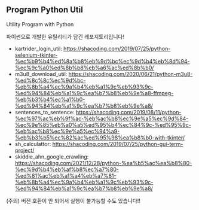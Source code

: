## Program Python Util
Utility Program with Python 

파이썬으로 개발한 유틸리티가 담긴 레포지토리입니다!

* kartrider_login_util: https://shacoding.com/2019/07/25/python-selenium-tkinter-%ec%b9%b4%ed%8a%b8%eb%9d%bc%ec%9d%b4%eb%8d%94-%ec%9c%a0%ed%8b%b8%eb%a6%ac%ed%8b%b0/
* m3u8_download_util: https://shacoding.com/2020/06/21/python-m3u8-%ed%8c%8c%ec%9d%bc-%eb%8b%a4%ec%9a%b4%eb%a1%9c%eb%93%9c-%ed%94%84%eb%a1%9c%ea%b7%b8%eb%9e%a8-ffmpeg-%eb%b3%b4%ec%a1%b0-%ed%94%84%eb%a1%9c%ea%b7%b8%eb%9e%a8/
* sentences_to_sentence: https://shacoding.com/2019/08/11/python-%ec%97%ac%eb%9f%ac-%eb%ac%b8%ec%9e%a5%ec%9d%84-%ec%9e%85%eb%a0%a5%ed%95%b4%ec%84%9c-%ed%95%9c-%eb%ac%b8%ec%9e%a5%ec%94%a9-%eb%b3%b5%ec%82%ac%ed%95%98%ea%b8%b0-with-tkinter/
* sh_calculattor: https://shacoding.com/2019/07/25/python-gui-term-project/
* skiddie_ahn_google_crawling: https://shacoding.com/2021/12/28/python-%ea%b5%ac%ea%b8%80-%ec%9d%b4%eb%af%b8%ec%a7%80-%ed%81%ac%eb%a1%a4%eb%a7%81-%eb%8b%a4%ec%9a%b4%eb%a1%9c%eb%93%9c-%ed%94%84%eb%a1%9c%ea%b7%b8%eb%9e%a8/

(주의) 버전 호환이 안 되어서 실행이 불가능할 수도 있습니다!!